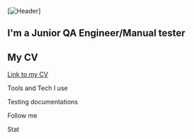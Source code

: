 [![Header](https://github.com/andrewkamenko/)]
## I'm a Junior QA Engineer/Manual tester

## My CV
[Link to my CV](https://github.com/andrewkamenko/CV)


Tools and Tech I use

Testing documentations

Follow me

Stat



